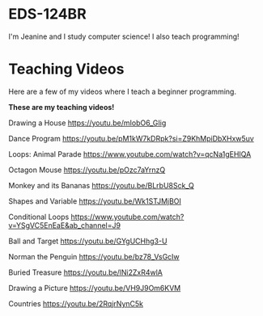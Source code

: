 # EDS-124BR
I'm Jeanine and I study computer science! I also teach programming!
# Teaching Videos
Here are a few of my videos where I teach a beginner programming.

**These are my teaching videos!**

Drawing a House
https://youtu.be/mIobO6_GIig

Dance Program
https://youtu.be/pM1kW7kDRpk?si=Z9KhMpiDbXHxw5uv

Loops: Animal Parade
https://www.youtube.com/watch?v=qcNa1gEHIQA

Octagon Mouse
https://youtu.be/pOzc7aYrnzQ

Monkey and its Bananas
https://youtu.be/BLrbU8Sck_Q

Shapes and Variable
https://youtu.be/Wk1STJMjBOI

Conditional Loops
https://www.youtube.com/watch?v=YSgVC5EnEaE&ab_channel=J9

Ball and Target
https://youtu.be/GYgUCHhg3-U

Norman the Penguin
https://youtu.be/bz78_VsGcIw

Buried Treasure
https://youtu.be/lNi2ZxR4wlA

Drawing a Picture
https://youtu.be/VH9J9Om6KVM

Countries
https://youtu.be/2RqjrNynC5k
